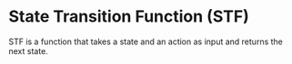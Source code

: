 # State Transition Function (STF) 

STF is a function that takes a state and an action as input and returns the next state.
